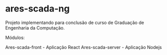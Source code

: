 # ares-scada-ng

Projeto implementando para conclusão de curso de Graduação de Engenharia da Computação.

Módulos:

Ares-scada-front - Aplicação React
Ares-scada-server - Aplicação Nodejs
